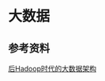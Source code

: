 # 大数据 #

## 参考资料 ##

[后Hadoop时代的大数据架构](https://zhuanlan.zhihu.com/p/19962491?from=timeline&isappinstalled=0&columnSlug=donglaoshi)
